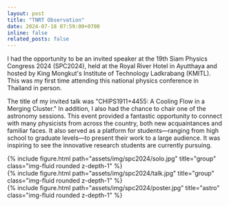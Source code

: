 ```yaml
---
layout: post
title: "TNRT Observation"
date: 2024-07-18 07:59:00+0700
inline: false
related_posts: false
---
```


I had the opportunity to be an invited speaker at the 19th Siam Physics Congress 2024 (SPC2024), held at the Royal River Hotel in Ayutthaya and hosted by King Mongkut's Institute of Technology Ladkrabang (KMITL). This was my first time attending this national physics conference in Thailand in person.

The title of my invited talk was "CHIPS1911+4455: A Cooling Flow in a Merging Cluster." In addition, I also had the chance to chair one of the astronomy sessions. This event provided a fantastic opportunity to connect with many physicists from across the country, both new acquaintances and familiar faces. It also served as a platform for students—ranging from high school to graduate levels—to present their work to a large audience. It was inspiring to see the innovative research students are currently pursuing.

<div class="row">
    <div class="col-sm mt-3 mt-md-0">
        {% include figure.html path="assets/img/spc2024/solo.jpg" title="group" class="img-fluid rounded z-depth-1" %}
    </div>
</div>

<div class="row">
    <div class="col-sm mt-3 mt-md-0">
        {% include figure.html path="assets/img/spc2024/talk.jpg" title="group" class="img-fluid rounded z-depth-1" %}
    </div>
</div>

<div class="row">
    <div class="col-sm mt-3 mt-md-0">
        {% include figure.html path="assets/img/spc2024/poster.jpg" title="astro" class="img-fluid rounded z-depth-1" %}
    </div>
</div>

